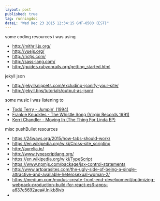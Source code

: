 ```yaml
---
layout: post
published: true
tag: runningdoc
dateL: "Wed Dec 23 2015 12:34:15 GMT-0500 (EST)"
---
```




some coding resources i was using

- <http://mithril.js.org/>
- <http://vuejs.org/>
- <http://riotjs.com/>
- <http://sass-lang.com/>
- <http://guides.rubyonrails.org/getting_started.html>

jekyll json

- <http://jekyllsnippets.com/excluding-jsonify-your-site/>
- <http://jekyll.tips/tutorials/output-as-json/>

some music i was listening to

- [Todd Terry - Jumpin' (1994)](https://www.youtube.com/watch?v=wVf9T0H6mL8)
- [Frankie Knuckles - The Whistle Song (Virgin Records 1991)](https://www.youtube.com/watch?v=QIdimVDuSEU)
- [Kerri Chandler - Moving In (The Thing For Linda EP)](https://www.youtube.com/watch?v=yUSgnQgO4Ds)

misc pushBullet resources

- <https://24ways.org/2015/how-tabs-should-work/>
- <https://en.wikipedia.org/wiki/Cross-site_scripting>
- <http://aurelia.io/>
- <http://www.typescriptlang.org/>
- <https://en.wikipedia.org/wiki/TypeScript>
- <https://www.npmjs.com/package/jsx-control-statements>
- <http://www.artparasites.com/the-ugly-side-of-being-a-single-attractive-and-available-heterosexual-woman-2/>
- <https://medium.com/modus-create-front-end-development/optimizing-webpack-production-build-for-react-es6-apps-a637e5692aea#.lnlkb8ivb>
-
